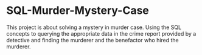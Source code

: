 # SQL-Murder-Mystery-Case
This project is about solving a mystery in murder case. Using the SQL concepts to querying the appropriate data in the crime report provided by a detective and finding the murderer and the benefactor who hired the murderer.

